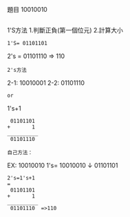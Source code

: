 
題目
10010010 
```
```
1'S方法
1.判斷正負(第一個位元)
2.計算大小
```
1'S= 01101101
```
2's = 01101110 => 110
```
2's方法
```
2-1: 10010001
2-2: 01101110
```
or
```
1's+1
```
 01101101
+       1
__________
 01101110
```
```
自己方法：
```
EX: 10010010
1's=
10010010
↓
01101101
```
2's=1's+1
=
 01101101
+       1
__________
 01101110  =>110
